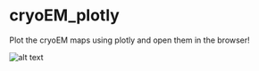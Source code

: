 # cryoEM_plotly
Plot the cryoEM maps using plotly and open them in the browser!

![alt text](https://github.com/dzyla/cryoEM_plotly/blob/master/ZPgBoZTxtR.gif
)
